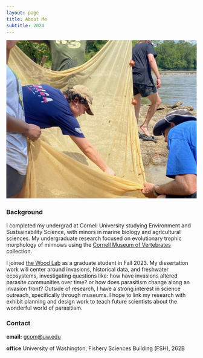 ```yaml
---
layout: page
title: About Me
subtitle: 2024
---
```


![Alt text](/assets/img/seining.jpg "Seining")

### Background
I completed my undergrad at Cornell University studying Environment and Sustsainability Science, with minors in marine biology and agricultural sciences. My undergraduate research focused on evolutionary trophic morphology of minnows using the [Cornell Museum of Vertebrates](https://www.cumv.cornell.edu/) collection. 

I joined [the Wood Lab](https://chelsealwood.com/) as a graduate student in Fall 2023. My dissertation work will center around invasions, historical data, and freshwater ecosystems, investigating questions like: how have invasions altered parasite communities over time? or how does parasitism change along an invasion front? Outside of research, I have a strong interest in science outreach, specifically through museums. I hope to link my research with exhibit planning and design work to teach future scientists about the wonderful world of parasitism.

### Contact
**email:** gcom@uw.edu

**office** University of Washington, Fishery Sciences Building (FSH), 262B
